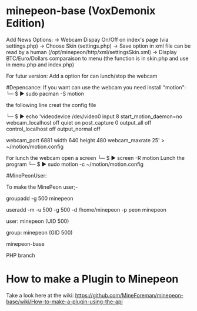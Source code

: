 minepeon-base (VoxDemonix Edition)
=============

Add News Options: 
-> Webcam Dispay On/Off on index's page (via settings.php)
-> Choose Skin (settings.php)
-> Save option in xml file can be read by a human (/opt/minepeon/http/xml/settingsSkin.xml)
-> Display BTC/Euro/Dollars comparaison to menu (the function is in skin.php and use in menu.php and index.php)


For futur version:
Add a option for can lunch/stop the webcam


#Depencance:
If you want can use the webcam you need install "motion":
└─ $ ▶ sudo pacman -S motion

the following line creat the config file

└─ $ ▶ echo 'videodevice /dev/video0
input 8
start_motion_daemon=no
webcam_localhost off
quiet on
post_capture 0
output_all off
control_localhost off
output_normal off

webcam_port 6881
width 640
height 480
webcam_maxrate 25' > ~/motion/motion.config

For lunch the webcam open a screen
└─ $ ▶ screen -R motion
Lunch the program
└─ $ ▶ sudo motion -c ~/motion/motion.config


#MinePeonUser:

To make the MinePeon user;-

groupadd -g 500 minepeon

useradd -m -u 500 -g 500 -d /home/minepeon -p peon minepeon

user: minepeon (UID 500)

group: minepeon (GID 500)

minepeon-base

PHP branch


How to make a Plugin to Minepeon
=

Take a look here at the wiki:
https://github.com/MineForeman/minepeon-base/wiki/How-to-make-a-plugin-using-the-api
